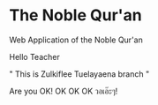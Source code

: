 # The Noble Qur'an
Web Application of the Noble Qur'an

Hello Teacher

" This is Zulkiflee Tuelayaena branch "

Are you OK! OK OK OK วอเอ๊ะๆ!
